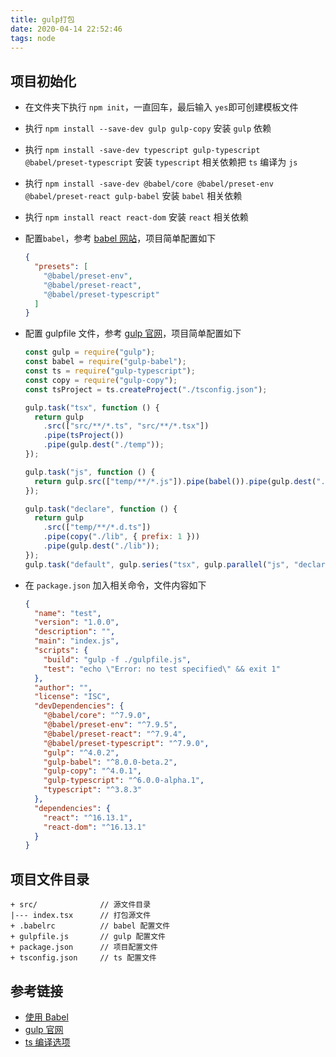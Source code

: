 ```yaml
---
title: gulp打包
date: 2020-04-14 22:52:46
tags: node
---
```


## 项目初始化

- 在文件夹下执行 `npm init`，一直回车，最后输入 `yes`即可创建模板文件
- 执行 `npm install --save-dev gulp gulp-copy` 安装 `gulp` 依赖
- 执行 `npm install -save-dev typescript gulp-typescript @babel/preset-typescript` 安装 `typescript` 相关依赖把 `ts` 编译为 `js`
- 执行 `npm install -save-dev @babel/core @babel/preset-env @babel/preset-react gulp-babel` 安装 `babel` 相关依赖
- 执行 `npm install react react-dom` 安装 `react` 相关依赖
- 配置`babel`，参考 [babel 网站](https://www.babeljs.cn/docs/)，项目简单配置如下

  ```json
  {
    "presets": [
      "@babel/preset-env",
      "@babel/preset-react",
      "@babel/preset-typescript"
    ]
  }
  ```

- 配置 gulpfile 文件，参考 [gulp 官网](https://www.gulpjs.com.cn/docs/getting-started/quick-start/)，项目简单配置如下

  ```js
  const gulp = require("gulp");
  const babel = require("gulp-babel");
  const ts = require("gulp-typescript");
  const copy = require("gulp-copy");
  const tsProject = ts.createProject("./tsconfig.json");

  gulp.task("tsx", function () {
    return gulp
      .src(["src/**/*.ts", "src/**/*.tsx"])
      .pipe(tsProject())
      .pipe(gulp.dest("./temp"));
  });

  gulp.task("js", function () {
    return gulp.src(["temp/**/*.js"]).pipe(babel()).pipe(gulp.dest("./lib"));
  });

  gulp.task("declare", function () {
    return gulp
      .src(["temp/**/*.d.ts"])
      .pipe(copy("./lib", { prefix: 1 }))
      .pipe(gulp.dest("./lib"));
  });
  gulp.task("default", gulp.series("tsx", gulp.parallel("js", "declare")));
  ```

- 在 `package.json` 加入相关命令，文件内容如下

  ```json
  {
    "name": "test",
    "version": "1.0.0",
    "description": "",
    "main": "index.js",
    "scripts": {
      "build": "gulp -f ./gulpfile.js",
      "test": "echo \"Error: no test specified\" && exit 1"
    },
    "author": "",
    "license": "ISC",
    "devDependencies": {
      "@babel/core": "^7.9.0",
      "@babel/preset-env": "^7.9.5",
      "@babel/preset-react": "^7.9.4",
      "@babel/preset-typescript": "^7.9.0",
      "gulp": "^4.0.2",
      "gulp-babel": "^8.0.0-beta.2",
      "gulp-copy": "^4.0.1",
      "gulp-typescript": "^6.0.0-alpha.1",
      "typescript": "^3.8.3"
    },
    "dependencies": {
      "react": "^16.13.1",
      "react-dom": "^16.13.1"
    }
  }
  ```

## 项目文件目录

```
+ src/              // 源文件目录
|--- index.tsx      // 打包源文件
+ .babelrc          // babel 配置文件
+ gulpfile.js       // gulp 配置文件
+ package.json      // 项目配置文件
+ tsconfig.json     // ts 配置文件
```

## 参考链接

- [使用 Babel](https://www.babeljs.cn/setup#installation)
- [gulp 官网](https://www.gulpjs.com.cn/docs/getting-started/quick-start/)
- [ts 编译选项](https://www.tslang.cn/docs/handbook/compiler-options.html)
